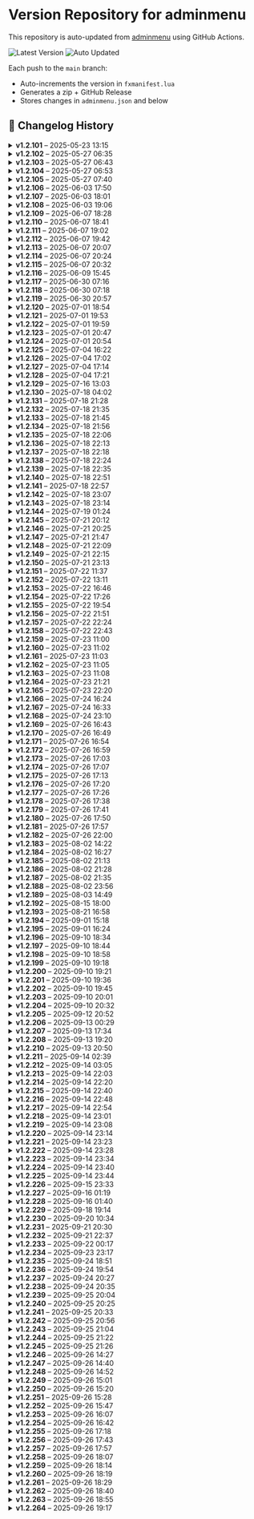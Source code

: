 # Version Repository for adminmenu

This repository is auto-updated from [adminmenu](https://github.com/jumalley/adminmenu) using GitHub Actions.

![Latest Version](https://img.shields.io/badge/Latest%20Version-v1.2.264-brightgreen)
![Auto Updated](https://img.shields.io/badge/Status-Auto%20Updated-blue)

Each push to the `main` branch:
- Auto-increments the version in `fxmanifest.lua`
- Generates a zip + GitHub Release
- Stores changes in `adminmenu.json` and below

## 📌 Changelog History


<details>
<summary><strong>v1.2.101</strong> – 2025-05-23 13:15</summary>

## Changelog for v1.2.101

client/custom/weather/cd_easytime.lua: Update cd_easytime.lua by jumalley
client/custom/weather/qb-weathersync.lua: Update qb-weathersync.lua by jumalley
client/custom/weather/vSync.lua: Update vSync.lua by jumalley


</details>

<details>
<summary><strong>v1.2.102</strong> – 2025-05-27 06:35</summary>

## Changelog for v1.2.102

client/modules/car.lua: Update car.lua by jumalley



</details>

<details>
<summary><strong>v1.2.103</strong> – 2025-05-27 06:43</summary>

## Changelog for v1.2.103

client/modules/car.lua: Update car.lua by jumalley



</details>

<details>
<summary><strong>v1.2.104</strong> – 2025-05-27 06:53</summary>

## Changelog for v1.2.104

client/modules/devtools.lua: Update devtools.lua by jumalley



</details>

<details>
<summary><strong>v1.2.105</strong> – 2025-05-27 07:40</summary>

## Changelog for v1.2.105

config/garages.lua: Update garages.lua by jumalley



</details>

<details>
<summary><strong>v1.2.106</strong> – 2025-06-03 17:50</summary>

## Changelog for v1.2.106

server/modules/settings/cfg.lua: natives by jumalley



</details>

<details>
<summary><strong>v1.2.107</strong> – 2025-06-03 18:01</summary>

## Changelog for v1.2.107

server/modules/settings/cfg.lua: cfg creation by jumalley



</details>

<details>
<summary><strong>v1.2.108</strong> – 2025-06-03 19:06</summary>

## Changelog for v1.2.108

server/modules/commands.lua: Update commands.lua by jumalley



</details>

<details>
<summary><strong>v1.2.109</strong> – 2025-06-07 18:28</summary>

## Changelog for v1.2.109

IMPROVEMENTS_SUMMARY.md: version bump logic by jumalley



</details>

<details>
<summary><strong>v1.2.110</strong> – 2025-06-07 18:41</summary>

## Changelog for v1.2.110

server/modules/connectqueue.lua: Update connectqueue.lua by jumalley



</details>

<details>
<summary><strong>v1.2.111</strong> – 2025-06-07 19:02</summary>

## Changelog for v1.2.111

server/modules/callbacks.lua: restoring functions by jumalley



</details>

<details>
<summary><strong>v1.2.112</strong> – 2025-06-07 19:42</summary>

## Changelog for v1.2.112

client/modules/callbacks.lua: restored missing callbacks by jumalley

server/modules/callbacks.lua: restored missing callbacks by jumalley



</details>

<details>
<summary><strong>v1.2.113</strong> – 2025-06-07 20:07</summary>

## Changelog for v1.2.113

client/modules/adminduty.lua: clean + fixes by jumalley

client/modules/show.lua: clean + fixes by jumalley

config/detect.lua: clean + fixes by jumalley



</details>

<details>
<summary><strong>v1.2.114</strong> – 2025-06-07 20:24</summary>

## Changelog for v1.2.114

client/modules/modes/modes.lua: appearance typo by jumalley

client/modules/showdata/appearance.lua: appearance typo by jumalley



</details>

<details>
<summary><strong>v1.2.115</strong> – 2025-06-07 20:32</summary>

## Changelog for v1.2.115

client/modules/onlineplayers.lua: most popular jobs fixes by jumalley

locales/en.lua: most popular jobs fixes by jumalley

locales/fr.lua: most popular jobs fixes by jumalley



</details>

<details>
<summary><strong>v1.2.116</strong> – 2025-06-09 15:45</summary>

## Changelog for v1.2.116

client/modules/settings/resources.lua: entities by jumalley

locales/en.lua: entities by jumalley

locales/fr.lua: entities by jumalley



</details>

<details>
<summary><strong>v1.2.117</strong> – 2025-06-30 07:16</summary>

## Changelog for v1.2.117

server/modules/logs/logs.lua: Add files via upload by jumalley



</details>

<details>
<summary><strong>v1.2.118</strong> – 2025-06-30 07:18</summary>

## Changelog for v1.2.118

client/modules/showdata/logs.lua: Add files via upload by jumalley

locales/en.lua: Add files via upload by jumalley

locales/fr.lua: Add files via upload by jumalley



</details>

<details>
<summary><strong>v1.2.119</strong> – 2025-06-30 20:57</summary>

## Changelog for v1.2.119

IMPROVEMENTS_SUMMARY.md: logs by jumalley

client/custom/framework/esx.lua: logs by jumalley

client/custom/framework/qb.lua: logs by jumalley

server/modules/logs/logs.lua: logs by jumalley



</details>

<details>
<summary><strong>v1.2.120</strong> – 2025-07-01 18:54</summary>

## Changelog for v1.2.120

client/modules/adminduty.lua: Add new feature to user profile page by jumalley

client/modules/showdata/inventory.lua: Add new feature to user profile page by jumalley

locales/en.lua: Add new feature to user profile page by jumalley

locales/fr.lua: Add new feature to user profile page by jumalley

server/database.lua: Add new feature to user profile page by jumalley

server/modules/inventory.lua: Add new feature to user profile page by jumalley

sql/adminmenu.sql: Add new feature to user profile page by jumalley



</details>

<details>
<summary><strong>v1.2.121</strong> – 2025-07-01 19:53</summary>

## Changelog for v1.2.121

server/database.lua: Improve database table creation and error handling by jumalley



</details>

<details>
<summary><strong>v1.2.122</strong> – 2025-07-01 19:59</summary>

## Changelog for v1.2.122

client/modules/adminduty.lua: Refactor admin pistol text UI handling by jumalley

client/modules/modes/modes.lua: Refactor admin pistol text UI handling by jumalley



</details>

<details>
<summary><strong>v1.2.123</strong> – 2025-07-01 20:47</summary>

## Changelog for v1.2.123

client/modules/adminduty.lua: Improve admin duty pistol UI and entity handling by jumalley

client/modules/modes/modes.lua: Improve admin duty pistol UI and entity handling by jumalley



</details>

<details>
<summary><strong>v1.2.124</strong> – 2025-07-01 20:54</summary>

## Changelog for v1.2.124

client/modules/onlineplayers.lua: Add config option to enable or disable job features by jumalley

config/config.lua: Add config option to enable or disable job features by jumalley

server/modules/callbacks.lua: Add config option to enable or disable job features by jumalley



</details>

<details>
<summary><strong>v1.2.125</strong> – 2025-07-04 16:22</summary>

## Changelog for v1.2.125

client/modules/adminduty.lua: Fix entity highlight handling in admin duty module by jumalley



</details>

<details>
<summary><strong>v1.2.126</strong> – 2025-07-04 17:02</summary>

## Changelog for v1.2.126

client/modules/adminduty.lua: Enhance inventory UI with icon colors and kit logging by jumalley

client/modules/showdata/inventory.lua: Enhance inventory UI with icon colors and kit logging by jumalley



</details>

<details>
<summary><strong>v1.2.127</strong> – 2025-07-04 17:14</summary>

## Changelog for v1.2.127

client/modules/showdata/inventory.lua: Enhance admin kit management and logging by jumalley

locales/en.lua: Enhance admin kit management and logging by jumalley

server/modules/inventory.lua: Enhance admin kit management and logging by jumalley



</details>

<details>
<summary><strong>v1.2.128</strong> – 2025-07-04 17:21</summary>

## Changelog for v1.2.128

client/modules/showdata/inventory.lua: Make inventory utility functions globally accessible by jumalley



</details>

<details>
<summary><strong>v1.2.129</strong> – 2025-07-16 13:03</summary>

## Changelog for v1.2.129

client/modules/callbacks.lua: vehicle presets by jumalley

client/modules/vehiclepresets.lua: Update vehiclepresets.lua by jumalley

config/options.lua: vehicle presets by jumalley

config/perms.lua: vehicle presets by jumalley

locales/en.lua: vehicle presets by jumalley

locales/fr.lua: vehicle presets by jumalley

server/database.lua: vehicle presets by jumalley

server/modules/callbacks.lua: vehicle presets by jumalley

sql/adminmenu.sql: vehicle presets by jumalley



</details>

<details>
<summary><strong>v1.2.130</strong> – 2025-07-18 04:02</summary>

## Changelog for v1.2.130

locales/en.lua: Improve database integrity check and localization by jumalley

locales/fr.lua: Improve database integrity check and localization by jumalley

server/database.lua: Improve database integrity check and localization by jumalley



</details>

<details>
<summary><strong>v1.2.131</strong> – 2025-07-18 21:28</summary>

## Changelog for v1.2.131

client/modules/showdata/inventory.lua: Integrate centralized logger and refactor logging by jumalley

client/modules/weapons.lua: Integrate centralized logger and refactor logging by jumalley

client/utils.lua: Integrate centralized logger and refactor logging by jumalley

config/detect.lua: Integrate centralized logger and refactor logging by jumalley

server/database.lua: Integrate centralized logger and refactor logging by jumalley

server/events.lua: Integrate centralized logger and refactor logging by jumalley

server/modules/settings/cfg.lua: Integrate centralized logger and refactor logging by jumalley

server/startup_summary.lua: Integrate centralized logger and refactor logging by jumalley

shared/logger.lua: Integrate centralized logger and refactor logging by jumalley



</details>

<details>
<summary><strong>v1.2.132</strong> – 2025-07-18 21:35</summary>

## Changelog for v1.2.132

server/database.lua: Replace Logger with print for version and startup messages by jumalley

server/startup_summary.lua: Replace Logger with print for version and startup messages by jumalley



</details>

<details>
<summary><strong>v1.2.133</strong> – 2025-07-18 21:45</summary>

## Changelog for v1.2.133

config/detect.lua: Enhance detection summary and logging features by jumalley

server/startup_summary.lua: Enhance detection summary and logging features by jumalley

shared/logger.lua: Enhance detection summary and logging features by jumalley



</details>

<details>
<summary><strong>v1.2.134</strong> – 2025-07-18 21:56</summary>

## Changelog for v1.2.134

config/detect.lua: Refactor startup sequence with StartupManager by jumalley

server/database.lua: Refactor startup sequence with StartupManager by jumalley

server/events.lua: Refactor startup sequence with StartupManager by jumalley

server/modules/settings/cfg.lua: Refactor startup sequence with StartupManager by jumalley

server/startup_manager.lua: Refactor startup sequence with StartupManager by jumalley

server/startup_summary.lua: Refactor startup sequence with StartupManager by jumalley



</details>

<details>
<summary><strong>v1.2.135</strong> – 2025-07-18 22:06</summary>

## Changelog for v1.2.135

STARTUP_IMPROVEMENTS.md: Enhance startup sequence and detection summary by jumalley

config/detect.lua: Enhance startup sequence and detection summary by jumalley

server/database.lua: Enhance startup sequence and detection summary by jumalley

server/startup_manager.lua: Enhance startup sequence and detection summary by jumalley

shared/logger.lua: Enhance startup sequence and detection summary by jumalley



</details>

<details>
<summary><strong>v1.2.136</strong> – 2025-07-18 22:13</summary>

## Changelog for v1.2.136

config/detect.lua: Refactor startup sequence with StartupManager by jumalley

server/database.lua: Refactor startup sequence with StartupManager by jumalley

server/events.lua: Refactor startup sequence with StartupManager by jumalley

server/modules/settings/cfg.lua: Refactor startup sequence with StartupManager by jumalley

server/startup_manager.lua: Refactor startup sequence with StartupManager by jumalley



</details>

<details>
<summary><strong>v1.2.137</strong> – 2025-07-18 22:18</summary>

## Changelog for v1.2.137

STARTUP_IMPROVEMENTS.md: Remove deprecated startup files and cleanup manager by jumalley

server/startup_manager.lua: Remove deprecated startup files and cleanup manager by jumalley

server/startup_summary.lua: Remove deprecated startup files and cleanup manager by jumalley



</details>

<details>
<summary><strong>v1.2.138</strong> – 2025-07-18 22:24</summary>

## Changelog for v1.2.138

server/database.lua: Refactor startup sequence to use StartupManager by jumalley

server/modules/settings/cfg.lua: Refactor startup sequence to use StartupManager by jumalley

server/startup_manager.lua: Refactor startup sequence to use StartupManager by jumalley



</details>

<details>
<summary><strong>v1.2.139</strong> – 2025-07-18 22:35</summary>

## Changelog for v1.2.139

config/detect.lua: Move detection summary to startup manager step 3 by jumalley

server/database.lua: Move detection summary to startup manager step 3 by jumalley

server/modules/settings/cfg.lua: Improve logging and feedback for config and startup by jumalley

server/startup_manager.lua: Move detection summary to startup manager step 3 by jumalley

shared/logger.lua: Improve logging and feedback for config and startup by jumalley



</details>

<details>
<summary><strong>v1.2.140</strong> – 2025-07-18 22:51</summary>

## Changelog for v1.2.140

server/database.lua: Improve startup logging and debug output control by jumalley

server/startup_manager.lua: Improve startup logging and debug output control by jumalley

shared/logger.lua: Improve startup logging and debug output control by jumalley



</details>

<details>
<summary><strong>v1.2.141</strong> – 2025-07-18 22:57</summary>

## Changelog for v1.2.141

server/startup_manager.lua: Refactor startup step progression logic by jumalley



</details>

<details>
<summary><strong>v1.2.142</strong> – 2025-07-18 23:07</summary>

## Changelog for v1.2.142

server/startup_manager.lua: Improve logging and add enhanced log function by jumalley

shared/logger.lua: Improve logging and add enhanced log function by jumalley



</details>

<details>
<summary><strong>v1.2.143</strong> – 2025-07-18 23:14</summary>

## Changelog for v1.2.143

server/database.lua: Improve logger category color handling and cleanup by jumalley

server/startup_manager.lua: Improve logger category color handling and cleanup by jumalley

shared/logger.lua: Improve logger category color handling and cleanup by jumalley



</details>

<details>
<summary><strong>v1.2.144</strong> – 2025-07-19 01:24</summary>

## Changelog for v1.2.144

server/startup_manager.lua: Clean up startup manager logging and comments by jumalley



</details>

<details>
<summary><strong>v1.2.145</strong> – 2025-07-21 20:12</summary>

## Changelog for v1.2.145

client/custom/framework/esx.lua: Add greenscreener image generation module by jumalley

client/custom/framework/qb.lua: Add greenscreener image generation module by jumalley

client/functions.lua: Add greenscreener image generation module by jumalley

client/modules/announce.lua: Add greenscreener image generation module by jumalley

client/modules/greenscreener.lua: Add greenscreener image generation module by jumalley

client/modules/greenscreener_menu.lua: Add greenscreener image generation module by jumalley

client/modules/main.lua: Add greenscreener image generation module by jumalley

client/modules/showdata/houses.lua: Add greenscreener image generation module by jumalley

client/modules/showdata/vehicles.lua: Add greenscreener image generation module by jumalley

config/config.lua: Add greenscreener image generation module by jumalley

config/perms.lua: Add greenscreener image generation module by jumalley

locales/en.lua: Add greenscreener image generation module by jumalley

locales/fr.lua: Add greenscreener image generation module by jumalley

server/modules/greenscreener.lua: Add greenscreener image generation module by jumalley



</details>

<details>
<summary><strong>v1.2.146</strong> – 2025-07-21 20:25</summary>

## Changelog for v1.2.146

client/custom/framework/esx.lua: Refactor notification handling to use lib.notify by jumalley

client/custom/framework/qb.lua: Refactor notification handling to use lib.notify by jumalley



</details>

<details>
<summary><strong>v1.2.147</strong> – 2025-07-21 21:47</summary>

## Changelog for v1.2.147

client/events.lua: Add admin command to open greenscreener menu by jumalley

config/config.lua: Add admin command to open greenscreener menu by jumalley

locales/en.lua: Add admin command to open greenscreener menu by jumalley

server/modules/commands.lua: Add admin command to open greenscreener menu by jumalley



</details>

<details>
<summary><strong>v1.2.148</strong> – 2025-07-21 22:09</summary>

## Changelog for v1.2.148

server/modules/greenscreener.lua: Add greenscreener server module for image handling by jumalley



</details>

<details>
<summary><strong>v1.2.149</strong> – 2025-07-21 22:15</summary>

## Changelog for v1.2.149

server/modules/greenscreener.lua: Normalize resource path by removing trailing slash by jumalley



</details>

<details>
<summary><strong>v1.2.150</strong> – 2025-07-21 23:13</summary>

## Changelog for v1.2.150

client/greenscreener.js: Add greenscreener modules with JS processing by jumalley

client/modules/greenscreener.lua: Add greenscreener modules with JS processing by jumalley

client/modules/greenscreener_menu.lua: Add greenscreener modules with JS processing by jumalley

config.json: Add greenscreener modules with JS processing by jumalley

config/config.lua: Add greenscreener modules with JS processing by jumalley

locales/fr.lua: Add greenscreener modules with JS processing by jumalley

package.json: Add greenscreener modules with JS processing by jumalley

server/greenscreener.js: Add greenscreener modules with JS processing by jumalley

server/modules/greenscreener.lua: Add greenscreener modules with JS processing by jumalley

server/modules/greenscreener_simple.lua: Add greenscreener modules with JS processing by jumalley



</details>

<details>
<summary><strong>v1.2.151</strong> – 2025-07-22 11:37</summary>

## Changelog for v1.2.151

client/modules/greenscreener_menu.lua: remove falback text on locales by jumalley

client/modules/modes/modes.lua: remove falback text on locales by jumalley

client/modules/showdata/logs.lua: remove falback text on locales by jumalley

locales/en.lua: remove falback text on locales by jumalley

locales/fr.lua: remove falback text on locales by jumalley

server/modules/commands.lua: remove falback text on locales by jumalley



</details>

<details>
<summary><strong>v1.2.152</strong> – 2025-07-22 13:11</summary>

## Changelog for v1.2.152

config/config.lua: merge config json into config.lua by jumalley



</details>

<details>
<summary><strong>v1.2.153</strong> – 2025-07-22 16:46</summary>

## Changelog for v1.2.153

client/modules/greenscreener.lua: vehicle screenshot enhanced by jumalley

client/modules/greenscreener_menu.lua: vehicle screenshot enhanced by jumalley



</details>

<details>
<summary><strong>v1.2.154</strong> – 2025-07-22 17:26</summary>

## Changelog for v1.2.154

client/modules/greenscreener_menu.lua: clothing logic by jumalley

config/config.lua: clothing logic by jumalley

locales/en.lua: clothing logic by jumalley



</details>

<details>
<summary><strong>v1.2.155</strong> – 2025-07-22 19:54</summary>

## Changelog for v1.2.155

client/modules/car.lua: Refactor greenscreener menu and vehicle spawn logic by jumalley

client/modules/greenscreener_menu.lua: Refactor greenscreener menu and vehicle spawn logic by jumalley

client/modules/show.lua: Refactor greenscreener menu and vehicle spawn logic by jumalley

client/modules/showdata/vehicles.lua: Refactor greenscreener menu and vehicle spawn logic by jumalley

client/utils.lua: Refactor greenscreener menu and vehicle spawn logic by jumalley



</details>

<details>
<summary><strong>v1.2.156</strong> – 2025-07-22 21:51</summary>

## Changelog for v1.2.156

client/functions.lua: Add vehicle flip option to admin menu by jumalley

config.json: Add vehicle flip option to admin menu by jumalley

locales/en.lua: Add vehicle flip option to admin menu by jumalley



</details>

<details>
<summary><strong>v1.2.157</strong> – 2025-07-22 22:24</summary>

## Changelog for v1.2.157

locales/en.lua: Remove section comments from locale files by jumalley

locales/fr.lua: Remove section comments from locale files by jumalley



</details>

<details>
<summary><strong>v1.2.158</strong> – 2025-07-22 22:43</summary>

## Changelog for v1.2.158

locales/en.lua: Remove unused and duplicate admin menu locale strings by jumalley



</details>

<details>
<summary><strong>v1.2.159</strong> – 2025-07-23 11:00</summary>

## Changelog for v1.2.159

server/startup_manager.lua: Update startup_manager.lua by jumalley



</details>

<details>
<summary><strong>v1.2.160</strong> – 2025-07-23 11:02</summary>

## Changelog for v1.2.160

server/database.lua: Update database.lua by jumalley



</details>

<details>
<summary><strong>v1.2.161</strong> – 2025-07-23 11:03</summary>

## Changelog for v1.2.161

server/events.lua: Update events.lua by jumalley



</details>

<details>
<summary><strong>v1.2.162</strong> – 2025-07-23 11:05</summary>

## Changelog for v1.2.162

server/modules/greenscreener_simple.lua: Delete server/modules/greenscreener_simple.lua by jumalley



</details>

<details>
<summary><strong>v1.2.163</strong> – 2025-07-23 11:08</summary>

## Changelog for v1.2.163

server/modules/greenscreener.lua: Update greenscreener.lua by jumalley



</details>

<details>
<summary><strong>v1.2.164</strong> – 2025-07-23 21:21</summary>

## Changelog for v1.2.164

client/modules/greenscreener.lua: Add greenscreen processing method and target color config by jumalley

config/config.lua: Add greenscreen processing method and target color config by jumalley



</details>

<details>
<summary><strong>v1.2.165</strong> – 2025-07-23 22:20</summary>

## Changelog for v1.2.165

locales/en.lua: Remove BOM from English locale file by jumalley



</details>

<details>
<summary><strong>v1.2.166</strong> – 2025-07-24 16:24</summary>

## Changelog for v1.2.166

client/modules/greenscreener.lua: fixes by jumalley

client/modules/greenscreener_menu.lua: fixes by jumalley

config/config.lua: fixes by jumalley



</details>

<details>
<summary><strong>v1.2.167</strong> – 2025-07-24 16:33</summary>

## Changelog for v1.2.167

client/modules/greenscreener.lua: removing comments by jumalley

client/modules/greenscreener_menu.lua: removing comments by jumalley



</details>

<details>
<summary><strong>v1.2.168</strong> – 2025-07-24 23:10</summary>

## Changelog for v1.2.168

config/config.lua: Update config.lua by jumalley



</details>

<details>
<summary><strong>v1.2.169</strong> – 2025-07-26 16:43</summary>

## Changelog for v1.2.169

client/modules/greenscreener_menu.lua: Improve vehicle selection and add localization strings by jumalley

locales/en.lua: Improve vehicle selection and add localization strings by jumalley



</details>

<details>
<summary><strong>v1.2.170</strong> – 2025-07-26 16:49</summary>

## Changelog for v1.2.170

client/custom/framework/esx.lua: Improve vehicle selection and detection summary by jumalley

client/custom/framework/qb.lua: Improve vehicle selection and detection summary by jumalley

client/modules/greenscreener_menu.lua: Improve vehicle selection and detection summary by jumalley

server/startup_manager.lua: Improve vehicle selection and detection summary by jumalley



</details>

<details>
<summary><strong>v1.2.171</strong> – 2025-07-26 16:54</summary>

## Changelog for v1.2.171

client/functions.lua: Refactor vehicle selection to use entity IDs by jumalley

client/modules/greenscreener_menu.lua: Refactor vehicle selection to use entity IDs by jumalley



</details>

<details>
<summary><strong>v1.2.172</strong> – 2025-07-26 16:59</summary>

## Changelog for v1.2.172

client/functions.lua: Add debug logging to getVehicleSelection function by jumalley



</details>

<details>
<summary><strong>v1.2.173</strong> – 2025-07-26 17:03</summary>

## Changelog for v1.2.173

client/functions.lua: Add robust error handling to getVehicleSelection by jumalley



</details>

<details>
<summary><strong>v1.2.174</strong> – 2025-07-26 17:07</summary>

## Changelog for v1.2.174

client/functions.lua: Improve vehicle entity extraction and debugging by jumalley



</details>

<details>
<summary><strong>v1.2.175</strong> – 2025-07-26 17:13</summary>

## Changelog for v1.2.175

client/functions.lua: Refactor getVehicleSelection to remove debug logs by jumalley



</details>

<details>
<summary><strong>v1.2.176</strong> – 2025-07-26 17:20</summary>

## Changelog for v1.2.176

client/modules/greenscreener_menu.lua: Use server timestamp for greenscreener filenames by jumalley

locales/en.lua: Use server timestamp for greenscreener filenames by jumalley

server/modules/callbacks.lua: Use server timestamp for greenscreener filenames by jumalley



</details>

<details>
<summary><strong>v1.2.177</strong> – 2025-07-26 17:26</summary>

## Changelog for v1.2.177

client/modules/greenscreener.lua: Use server timestamp for filenames and logs by jumalley

client/modules/greenscreener_menu.lua: Use server timestamp for filenames and logs by jumalley

client/modules/showdata/logs.lua: Use server timestamp for filenames and logs by jumalley



</details>

<details>
<summary><strong>v1.2.178</strong> – 2025-07-26 17:38</summary>

## Changelog for v1.2.178

client/modules/greenscreener.lua: Refactor greenscreener camera logic and update config positions by jumalley

config/config.lua: Refactor greenscreener camera logic and update config positions by jumalley



</details>

<details>
<summary><strong>v1.2.179</strong> – 2025-07-26 17:41</summary>

## Changelog for v1.2.179

config/config.lua: Update config.lua by jumalley



</details>

<details>
<summary><strong>v1.2.180</strong> – 2025-07-26 17:50</summary>

## Changelog for v1.2.180

client/greenscreener.js: Improve logging and update screenshot trigger flow by jumalley

client/modules/greenscreener.lua: Improve logging and update screenshot trigger flow by jumalley

server/greenscreener.js: Improve logging and update screenshot trigger flow by jumalley



</details>

<details>
<summary><strong>v1.2.181</strong> – 2025-07-26 17:57</summary>

## Changelog for v1.2.181

server/greenscreener.js: Improve logging and error handling in greenscreener.js by jumalley



</details>

<details>
<summary><strong>v1.2.182</strong> – 2025-07-26 22:00</summary>

## Changelog for v1.2.182

server/greenscreener.js: Add greenscreener server-side test and validation tools by jumalley

server/modules/greenscreener_quick_test.lua: Add greenscreener server-side test and validation tools by jumalley

server/modules/greenscreener_test.lua: Add greenscreener server-side test and validation tools by jumalley

server/modules/greenscreener_validation.lua: Add greenscreener server-side test and validation tools by jumalley



</details>

<details>
<summary><strong>v1.2.183</strong> – 2025-08-02 14:22</summary>

## Changelog for v1.2.183

client/events.lua: Remove greenscreener feature and related files by jumalley

client/greenscreener.js: Remove greenscreener feature and related files by jumalley

client/modules/greenscreener.lua: Remove greenscreener feature and related files by jumalley

client/modules/greenscreener_menu.lua: Remove greenscreener feature and related files by jumalley

client/modules/main.lua: Remove greenscreener feature and related files by jumalley

config/config.lua: Remove greenscreener feature and related files by jumalley

config/perms.lua: Remove greenscreener feature and related files by jumalley

locales/en.lua: Remove greenscreener feature and related files by jumalley

locales/fr.lua: Remove greenscreener feature and related files by jumalley

package.json: Remove greenscreener feature and related files by jumalley

server/greenscreener.js: Remove greenscreener feature and related files by jumalley

server/modules/callbacks.lua: Remove greenscreener feature and related files by jumalley

server/modules/commands.lua: Remove greenscreener feature and related files by jumalley

server/modules/greenscreener.lua: Remove greenscreener feature and related files by jumalley

server/modules/greenscreener_quick_test.lua: Remove greenscreener feature and related files by jumalley

server/modules/greenscreener_test.lua: Remove greenscreener feature and related files by jumalley

server/modules/greenscreener_validation.lua: Remove greenscreener feature and related files by jumalley



</details>

<details>
<summary><strong>v1.2.184</strong> – 2025-08-02 16:27</summary>

## Changelog for v1.2.184\n\nNo significant changes in this release.

</details>

<details>
<summary><strong>v1.2.185</strong> – 2025-08-02 21:13</summary>

## Changelog for v1.2.185

client/modules/showdata/vehicles.lua: Remove redundant back button from vehicle context menus by jumalley



</details>

<details>
<summary><strong>v1.2.186</strong> – 2025-08-02 21:28</summary>

## Changelog for v1.2.186

client/custom/garage/cd_garage.lua: Rename Config.Garage to Config.Garages by jumalley

client/custom/garage/jg-advancedgarages.lua: Rename Config.Garage to Config.Garages by jumalley

client/custom/garage/loaf_garage.lua: Rename Config.Garage to Config.Garages by jumalley

client/custom/garage/okokGarage.lua: Rename Config.Garage to Config.Garages by jumalley

client/custom/garage/qb-garages.lua: Rename Config.Garage to Config.Garages by jumalley

client/custom/garage/qs-advancedgarages.lua: Rename Config.Garage to Config.Garages by jumalley

client/custom/garage/qs-garages.lua: Rename Config.Garage to Config.Garages by jumalley

client/custom/garage/rcore_garage.lua: Rename Config.Garage to Config.Garages by jumalley

client/custom/garage/zerio-garage.lua: Rename Config.Garage to Config.Garages by jumalley

client/modules/build.lua: Rename Config.Garage to Config.Garages by jumalley

client/modules/showdata/vehicles.lua: Rename Config.Garage to Config.Garages by jumalley

config/detect.lua: Rename Config.Garage to Config.Garages by jumalley

server/custom/garage/qs-advancedgarages.lua: Rename Config.Garage to Config.Garages by jumalley

server/startup_manager.lua: Rename Config.Garage to Config.Garages by jumalley



</details>

<details>
<summary><strong>v1.2.187</strong> – 2025-08-02 21:35</summary>

## Changelog for v1.2.187

client/modules/showdata/vehicles.lua: Rename Config.Garages to Config.GaragesList by jumalley

config/garages.lua: Rename Config.Garages to Config.GaragesList by jumalley



</details>

<details>
<summary><strong>v1.2.188</strong> – 2025-08-02 23:56</summary>

## Changelog for v1.2.188

client/modules/settings/admins.lua: Refactor multicharacter slot management system by jumalley

client/modules/showdata/general.lua: Add Unique ID system for player management by jumalley

client/modules/showdata/miscs.lua: Refactor multicharacter slot management system by jumalley

client/modules/showdata/multicharacter.lua: Refactor multicharacter slot management system by jumalley

client/modules/uniqueid.lua: Add Unique ID system for player management by jumalley

config/config.lua: Add Unique ID system for player management by jumalley

config/detect.lua: Refactor multicharacter slot management system by jumalley

locales/en.lua: Add Unique ID system for player management by jumalley

locales/fr.lua: Add Unique ID system for player management by jumalley

server/custom/multicharacter/multicharacter.lua: Refactor multicharacter slot management system by jumalley

server/database.lua: Add Unique ID system for player management by jumalley

server/modules/commands.lua: Add Unique ID system for player management by jumalley

server/modules/uniqueid.lua: Add Unique ID system for player management by jumalley



</details>

<details>
<summary><strong>v1.2.189</strong> – 2025-08-03 14:49</summary>

## Changelog for v1.2.189

config/config.lua: Remove legacy config options and notes file by jumalley



</details>

<details>
<summary><strong>v1.2.192</strong> – 2025-08-15 18:00</summary>

## Changelog for v1.2.192

client/functions.lua: Add null checks for player objects in admin functions by jumalley

client/modules/build.lua: Add null checks for player objects in admin functions by jumalley

server/custom/framework/esx.lua: Add null checks for player objects in admin functions by jumalley

server/modules/callbacks.lua: Add null checks for player objects in admin functions by jumalley



</details>

<details>
<summary><strong>v1.2.193</strong> – 2025-08-21 16:58</summary>

## Changelog for v1.2.193\n\nNo significant changes in this release.

</details>

<details>
<summary><strong>v1.2.194</strong> – 2025-09-01 15:18</summary>

## Changelog for v1.2.194

client/modules/onlineplayers.lua: Improve ESX compatibility and add debug logging by jumalley

server/custom/framework/esx.lua: Improve ESX compatibility and add debug logging by jumalley

server/database.lua: Improve ESX compatibility and add debug logging by jumalley

server/modules/callbacks.lua: Improve ESX compatibility and add debug logging by jumalley



</details>

<details>
<summary><strong>v1.2.195</strong> – 2025-09-01 16:24</summary>

## Changelog for v1.2.195

client/functions.lua: Add safety checks for player appearance restoration by jumalley

client/modules/adminduty.lua: Add safety checks for player appearance restoration by jumalley

client/modules/onlineplayers.lua: Add safety checks for player appearance restoration by jumalley



</details>

<details>
<summary><strong>v1.2.196</strong> – 2025-09-10 18:34</summary>

## Changelog for v1.2.196

client/modules/adminduty.lua: Refactor admin group callback usage and logic by jumalley

client/modules/build.lua: Refactor admin group callback usage and logic by jumalley

client/modules/showdata/general.lua: Refactor admin group callback usage and logic by jumalley

server/modules/callbacks.lua: Refactor admin group callback usage and logic by jumalley



</details>

<details>
<summary><strong>v1.2.197</strong> – 2025-09-10 18:44</summary>

## Changelog for v1.2.197

client/modules/build.lua: Add debug logging to player fetch callback by jumalley

server/modules/callbacks.lua: Add debug logging to player fetch callback by jumalley



</details>

<details>
<summary><strong>v1.2.198</strong> – 2025-09-10 18:58</summary>

## Changelog for v1.2.198

server/modules/callbacks.lua: Add debug logs for player info in fetchOnlinePlayers by jumalley



</details>

<details>
<summary><strong>v1.2.199</strong> – 2025-09-10 19:18</summary>

## Changelog for v1.2.199

server/custom/multicharacter/multicharacter.lua: Refactor player ID helper and callback usage by jumalley

server/modules/callbacks.lua: Refactor player ID helper and callback usage by jumalley



</details>

<details>
<summary><strong>v1.2.200</strong> – 2025-09-10 19:21</summary>

## Changelog for v1.2.200

server/custom/multicharacter/multicharacter.lua: Remove debug comments and prints from server modules by jumalley

server/modules/callbacks.lua: Remove debug comments and prints from server modules by jumalley



</details>

<details>
<summary><strong>v1.2.201</strong> – 2025-09-10 19:36</summary>

## Changelog for v1.2.201

client/modules/onlineplayers.lua: Refactor online players context for filtered views by jumalley

locales/en.lua: Refactor online players context for filtered views by jumalley



</details>

<details>
<summary><strong>v1.2.202</strong> – 2025-09-10 19:45</summary>

## Changelog for v1.2.202

client/modules/onlineplayers.lua: Refactor context ID handling in player menu by jumalley



</details>

<details>
<summary><strong>v1.2.203</strong> – 2025-09-10 20:01</summary>

## Changelog for v1.2.203

client/modules/onlineplayers.lua: Add search results header and clear search option by jumalley

locales/en.lua: Add search results header and clear search option by jumalley

locales/fr.lua: Add search results header and clear search option by jumalley



</details>

<details>
<summary><strong>v1.2.204</strong> – 2025-09-10 20:32</summary>

## Changelog for v1.2.204

client/modules/offlineplayers.lua: Add unique ID support to player management by jumalley

client/modules/onlineplayers.lua: Add unique ID support to player management by jumalley

client/modules/showdata/general.lua: Add unique ID support to player management by jumalley

locales/en.lua: Add unique ID support to player management by jumalley

server/modules/callbacks.lua: Add unique ID support to player management by jumalley



</details>

<details>
<summary><strong>v1.2.205</strong> – 2025-09-12 20:52</summary>

## Changelog for v1.2.205

server/functions.lua: Replace debug print statements with DebugPrint function by jumalley



</details>

<details>
<summary><strong>v1.2.206</strong> – 2025-09-13 00:29</summary>

## Changelog for v1.2.206

client/custom/inventory/codem.lua: Add jail system and inventory block for sanctions by jumalley

client/custom/inventory/core.lua: Add jail system and inventory block for sanctions by jumalley

client/custom/inventory/origen.lua: Add jail system and inventory block for sanctions by jumalley

client/custom/inventory/ox.lua: Add jail system and inventory block for sanctions by jumalley

client/custom/inventory/qb.lua: Add jail system and inventory block for sanctions by jumalley

client/custom/inventory/qs.lua: Add jail system and inventory block for sanctions by jumalley

client/custom/inventory/tgiann.lua: Add jail system and inventory block for sanctions by jumalley

client/modules/jail.lua: Add jail system and inventory block for sanctions by jumalley

client/modules/showdata/manage.lua: Add jail system and inventory block for sanctions by jumalley

config/perms.lua: Add jail system and inventory block for sanctions by jumalley

locales/en.lua: Add jail system and inventory block for sanctions by jumalley

locales/fr.lua: Add jail system and inventory block for sanctions by jumalley

server/database.lua: Add jail system and inventory block for sanctions by jumalley

server/modules/jail.lua: Add jail system and inventory block for sanctions by jumalley

server/modules/sanctions.lua: Add jail system and inventory block for sanctions by jumalley

sql/adminmenu.sql: Add jail system and inventory block for sanctions by jumalley



</details>

<details>
<summary><strong>v1.2.207</strong> – 2025-09-13 17:34</summary>

## Changelog for v1.2.207

server/modules/jail.lua: Add error handling for missing jail DB tables by jumalley



</details>

<details>
<summary><strong>v1.2.208</strong> – 2025-09-13 19:20</summary>

## Changelog for v1.2.208

config/detect.lua: Add MySQL compatibility layer for oxmysql and mysql-async by jumalley

locales/en.lua: Add MySQL compatibility layer for oxmysql and mysql-async by jumalley

locales/fr.lua: Add MySQL compatibility layer for oxmysql and mysql-async by jumalley

server/database.lua: Add MySQL compatibility layer for oxmysql and mysql-async by jumalley

server/functions.lua: Add MySQL compatibility layer for oxmysql and mysql-async by jumalley

shared/database/mysql-async.lua: Add MySQL compatibility layer for oxmysql and mysql-async by jumalley

shared/database/oxmysql.lua: Add MySQL compatibility layer for oxmysql and mysql-async by jumalley

shared/mysql_compat.lua: Add MySQL compatibility layer for oxmysql and mysql-async by jumalley



</details>

<details>
<summary><strong>v1.2.210</strong> – 2025-09-13 20:50</summary>

## Changelog for v1.2.210

client/modules/jail.lua: Refactor jail zone sync and MySQL usage by jumalley

config/detect.lua: Refactor to use mysql-async exclusively by jumalley

locales/en.lua: Refactor to use mysql-async exclusively by jumalley

locales/fr.lua: Refactor to use mysql-async exclusively by jumalley

server/database.lua: Refactor to use mysql-async exclusively by jumalley

server/functions.lua: Refactor to use mysql-async exclusively by jumalley

server/modules/jail.lua: Refactor jail zone sync and MySQL usage by jumalley

shared/database/mysql-async.lua: Refactor to use mysql-async exclusively by jumalley

shared/database/oxmysql.lua: Refactor to use mysql-async exclusively by jumalley

shared/mysql_compat.lua: Refactor to use mysql-async exclusively by jumalley



</details>

<details>
<summary><strong>v1.2.211</strong> – 2025-09-14 02:39</summary>

## Changelog for v1.2.211

client/modules/adminduty.lua: Add jail management UI and improve admin tools by jumalley

client/modules/jail.lua: Add jail management UI and improve admin tools by jumalley

client/modules/main.lua: Add jail management UI and improve admin tools by jumalley

client/modules/modes/modes.lua: Add jail management UI and improve admin tools by jumalley

client/modules/modes/spectate.lua: Add jail management UI and improve admin tools by jumalley

client/modules/onlineplayers.lua: Add jail management UI and improve admin tools by jumalley

client/modules/settings/main.lua: Add jail management UI and improve admin tools by jumalley

client/modules/settings/server.lua: Add jail management UI and improve admin tools by jumalley

client/modules/show.lua: Add jail management UI and improve admin tools by jumalley

client/modules/showdata/general.lua: Add jail management UI and improve admin tools by jumalley

client/modules/showdata/inventory.lua: Add jail management UI and improve admin tools by jumalley

client/modules/showdata/manage.lua: Add jail management UI and improve admin tools by jumalley

client/modules/showdata/miscs.lua: Add jail management UI and improve admin tools by jumalley

client/modules/uniqueid.lua: Add jail management UI and improve admin tools by jumalley

client/modules/weapons.lua: Add jail management UI and improve admin tools by jumalley

client/modules/wiki.lua: Add jail management UI and improve admin tools by jumalley

locales/en.lua: Add jail management UI and improve admin tools by jumalley

locales/fr.lua: Add jail management UI and improve admin tools by jumalley

server/database.lua: Add jail management UI and improve admin tools by jumalley

server/modules/callbacks.lua: Add jail management UI and improve admin tools by jumalley

server/modules/commands.lua: Add jail management UI and improve admin tools by jumalley

server/modules/uniqueid.lua: Add jail management UI and improve admin tools by jumalley



</details>

<details>
<summary><strong>v1.2.212</strong> – 2025-09-14 03:05</summary>

## Changelog for v1.2.212

client/modules/modes/modes.lua: Improve mode text UI and add new mode translations by jumalley

locales/en.lua: Improve mode text UI and add new mode translations by jumalley

locales/fr.lua: Improve mode text UI and add new mode translations by jumalley



</details>

<details>
<summary><strong>v1.2.213</strong> – 2025-09-14 22:03</summary>

## Changelog for v1.2.213

client/custom/inventory/ox.lua: Remove unused cache variable from client scripts by jumalley

client/modules/jail.lua: Remove unused cache variable from client scripts by jumalley

client/modules/modes/modes.lua: Remove unused cache variable from client scripts by jumalley



</details>

<details>
<summary><strong>v1.2.214</strong> – 2025-09-14 22:20</summary>

## Changelog for v1.2.214

client/modules/jail.lua: Improve jail dialog error handling and UI text formatting by jumalley

client/modules/modes/modes.lua: Improve jail dialog error handling and UI text formatting by jumalley

client/modules/showdata/manage.lua: Improve jail dialog error handling and UI text formatting by jumalley

server/modules/jail.lua: Improve jail dialog error handling and UI text formatting by jumalley



</details>

<details>
<summary><strong>v1.2.215</strong> – 2025-09-14 22:40</summary>

## Changelog for v1.2.215

client/modules/jail.lua: Improve jail UI and error handling, update timestamp formatting by jumalley

client/modules/modes/modes.lua: Improve jail UI and error handling, update timestamp formatting by jumalley

client/modules/modes/noclip.lua: Improve jail UI and error handling, update timestamp formatting by jumalley

client/modules/showdata/manage.lua: Improve jail UI and error handling, update timestamp formatting by jumalley

locales/en.lua: Improve jail UI and error handling, update timestamp formatting by jumalley



</details>

<details>
<summary><strong>v1.2.216</strong> – 2025-09-14 22:48</summary>

## Changelog for v1.2.216

client/modules/modes/modes.lua: Improve jail handling and UI updates by jumalley

client/modules/modes/noclip.lua: Improve jail handling and UI updates by jumalley

server/modules/jail.lua: Improve jail handling and UI updates by jumalley



</details>

<details>
<summary><strong>v1.2.217</strong> – 2025-09-14 22:54</summary>

## Changelog for v1.2.217

client/modules/jail.lua: Add time unit selector to jail duration input by jumalley

client/modules/modes/noclip.lua: Add time unit selector to jail duration input by jumalley

locales/en.lua: Add time unit selector to jail duration input by jumalley



</details>

<details>
<summary><strong>v1.2.218</strong> – 2025-09-14 23:01</summary>

## Changelog for v1.2.218

client/modules/modes/noclip.lua: Optimize noclip invisibility checks by jumalley



</details>

<details>
<summary><strong>v1.2.219</strong> – 2025-09-14 23:08</summary>

## Changelog for v1.2.219

client/modules/modes/noclip.lua: Add error handling to noclip mode for enabled modes by jumalley



</details>

<details>
<summary><strong>v1.2.220</strong> – 2025-09-14 23:14</summary>

## Changelog for v1.2.220

client/modules/modes/modes.lua: Refactor noclip to use isInvisibleModeActive helper by jumalley

client/modules/modes/noclip.lua: Refactor noclip to use isInvisibleModeActive helper by jumalley



</details>

<details>
<summary><strong>v1.2.221</strong> – 2025-09-14 23:23</summary>

## Changelog for v1.2.221

client/modules/jail.lua: Improve ground Z detection and remove debug logs by jumalley

client/modules/modes/noclip.lua: Improve ground Z detection and remove debug logs by jumalley

server/modules/jail.lua: Improve ground Z detection and remove debug logs by jumalley



</details>

<details>
<summary><strong>v1.2.222</strong> – 2025-09-14 23:28</summary>

## Changelog for v1.2.222

server/modules/jail.lua: Remove server-side ground Z calculation for jail props by jumalley



</details>

<details>
<summary><strong>v1.2.223</strong> – 2025-09-14 23:34</summary>

## Changelog for v1.2.223

server/events.lua: Add debug logging to staff and jail modules by jumalley

server/functions.lua: Add debug logging to staff and jail modules by jumalley

server/modules/jail.lua: Add debug logging to staff and jail modules by jumalley



</details>

<details>
<summary><strong>v1.2.224</strong> – 2025-09-14 23:40</summary>

## Changelog for v1.2.224

server/modules/jail.lua: Improve jail prop and barrier creation logic by jumalley



</details>

<details>
<summary><strong>v1.2.225</strong> – 2025-09-14 23:44</summary>

## Changelog for v1.2.225

server/modules/jail.lua: Improve jail prop creation and fallback logic by jumalley



</details>

<details>
<summary><strong>v1.2.226</strong> – 2025-09-15 23:33</summary>

## Changelog for v1.2.226

client/modules/jail.lua: Add config flag to enable or disable jail system by jumalley

client/modules/showdata/manage.lua: Add config flag to enable or disable jail system by jumalley

config/config.lua: Add config flag to enable or disable jail system by jumalley

server/modules/jail.lua: Add config flag to enable or disable jail system by jumalley

server/modules/sanctions.lua: Add config flag to enable or disable jail system by jumalley



</details>

<details>
<summary><strong>v1.2.227</strong> – 2025-09-16 01:19</summary>

## Changelog for v1.2.227

server/events.lua: Add staff weapon cleanup and validation logic by jumalley

server/functions.lua: Add staff weapon cleanup and validation logic by jumalley

server/modules/callbacks.lua: Add staff weapon cleanup and validation logic by jumalley

server/modules/logs/logs.lua: Add staff weapon cleanup and validation logic by jumalley



</details>

<details>
<summary><strong>v1.2.228</strong> – 2025-09-16 01:40</summary>

## Changelog for v1.2.228

client/modules/car.lua: Refactor vehicle tuning to use server-side synchronization by jumalley

client/modules/vehiclepresets.lua: Refactor vehicle tuning to use server-side synchronization by jumalley

server/events.lua: Refactor vehicle tuning to use server-side synchronization by jumalley



</details>

<details>
<summary><strong>v1.2.229</strong> – 2025-09-18 19:14</summary>

## Changelog for v1.2.229

server/custom/framework/esx.lua: Improve account money functions with validation and error handling by jumalley

server/custom/framework/qb.lua: Improve account money functions with validation and error handling by jumalley

server/modules/callbacks.lua: Improve account money functions with validation and error handling by jumalley



</details>

<details>
<summary><strong>v1.2.230</strong> – 2025-09-20 10:34</summary>

## Changelog for v1.2.230

client/modules/adminduty.lua: Remove debug and info print statements from admin scripts by jumalley

server/custom/framework/esx.lua: Remove debug and info print statements from admin scripts by jumalley

server/custom/framework/qb.lua: Remove debug and info print statements from admin scripts by jumalley

server/functions.lua: Remove debug and info print statements from admin scripts by jumalley

server/modules/callbacks.lua: Remove debug and info print statements from admin scripts by jumalley



</details>

<details>
<summary><strong>v1.2.231</strong> – 2025-09-21 20:30</summary>

## Changelog for v1.2.231

client/modules/modes/modes.lua: Update admin mode logic and French locale entries by jumalley

config/config.lua: Update admin mode logic and French locale entries by jumalley

locales/fr.lua: Update admin mode logic and French locale entries by jumalley



</details>

<details>
<summary><strong>v1.2.232</strong> – 2025-09-21 22:37</summary>

## Changelog for v1.2.232

client/modules/modes/spectate.lua: Add sex field to player search and random spectate by jumalley

client/modules/onlineplayers.lua: Add sex field to player search and random spectate by jumalley

locales/en.lua: Add sex field to player search and random spectate by jumalley

locales/fr.lua: Add sex field to player search and random spectate by jumalley

server/modules/callbacks.lua: Add sex field to player search and random spectate by jumalley



</details>

<details>
<summary><strong>v1.2.233</strong> – 2025-09-22 00:17</summary>

## Changelog for v1.2.233

client/modules/showdata/inventory.lua: Add direct item input to kit editor with validation by jumalley

config/detect.lua: Add direct item input to kit editor with validation by jumalley

locales/en.lua: Add direct item input to kit editor with validation by jumalley

locales/fr.lua: Add direct item input to kit editor with validation by jumalley

server/modules/inventory.lua: Add direct item input to kit editor with validation by jumalley



</details>

<details>
<summary><strong>v1.2.234</strong> – 2025-09-23 23:17</summary>

## Changelog for v1.2.234

client/events.lua: Add crash recovery, infinite ammo, and kit logs features by jumalley

client/modules/adminduty.lua: Add crash recovery, infinite ammo, and kit logs features by jumalley

client/modules/modes/menu.lua: Add crash recovery, infinite ammo, and kit logs features by jumalley

client/modules/modes/modes.lua: Add crash recovery, infinite ammo, and kit logs features by jumalley

client/modules/modes/noclip.lua: Add crash recovery, infinite ammo, and kit logs features by jumalley

client/modules/modes/utils.lua: Add crash recovery, infinite ammo, and kit logs features by jumalley

client/modules/showdata/inventory.lua: Add crash recovery, infinite ammo, and kit logs features by jumalley

locales/en.lua: Add crash recovery, infinite ammo, and kit logs features by jumalley

locales/fr.lua: Add crash recovery, infinite ammo, and kit logs features by jumalley

server/functions.lua: Add crash recovery, infinite ammo, and kit logs features by jumalley

server/modules/callbacks.lua: Add crash recovery, infinite ammo, and kit logs features by jumalley

server/modules/inventory.lua: Add crash recovery, infinite ammo, and kit logs features by jumalley

sql/adminmenu.sql: Add crash recovery, infinite ammo, and kit logs features by jumalley



</details>

<details>
<summary><strong>v1.2.235</strong> – 2025-09-24 18:51</summary>

## Changelog for v1.2.235

client/events.lua: Add convar config, rcore_report integration, and enhanced spectate by jumalley

client/functions.lua: Add convar config, rcore_report integration, and enhanced spectate by jumalley

client/modules/adminduty.lua: Add convar config, rcore_report integration, and enhanced spectate by jumalley

client/modules/callbacks.lua: Add convar config, rcore_report integration, and enhanced spectate by jumalley

client/modules/modes/modes.lua: Add convar config, rcore_report integration, and enhanced spectate by jumalley

client/modules/modes/spectate.lua: Add convar config, rcore_report integration, and enhanced spectate by jumalley

client/modules/rcore_integration.lua: Add convar config, rcore_report integration, and enhanced spectate by jumalley

client/modules/settings/preferences.lua: Add convar config, rcore_report integration, and enhanced spectate by jumalley

client/modules/showdata/manage.lua: Add convar config, rcore_report integration, and enhanced spectate by jumalley

client/modules/showdata/vehicles.lua: Add convar config, rcore_report integration, and enhanced spectate by jumalley

config/config.lua: Add convar config, rcore_report integration, and enhanced spectate by jumalley

config/detect.lua: Add convar config, rcore_report integration, and enhanced spectate by jumalley

locales/en.lua: Add convar config, rcore_report integration, and enhanced spectate by jumalley

locales/fr.lua: Add convar config, rcore_report integration, and enhanced spectate by jumalley

server/custom/report/rcore_report.lua: Add convar config, rcore_report integration, and enhanced spectate by jumalley

server/events.lua: Add convar config, rcore_report integration, and enhanced spectate by jumalley

server/functions.lua: Add convar config, rcore_report integration, and enhanced spectate by jumalley

server/modules/callbacks.lua: Add convar config, rcore_report integration, and enhanced spectate by jumalley

server/modules/rcore_integration.lua: Add convar config, rcore_report integration, and enhanced spectate by jumalley

sql/adminmenu.sql: Add convar config, rcore_report integration, and enhanced spectate by jumalley



</details>

<details>
<summary><strong>v1.2.236</strong> – 2025-09-24 19:54</summary>

## Changelog for v1.2.236

client/modules/adminduty.lua: Add invincible admin preference and report script menu by jumalley

client/modules/onlineplayers.lua: Add invincible admin preference and report script menu by jumalley

client/modules/settings/modules.lua: Add invincible admin preference and report script menu by jumalley

client/modules/settings/preferences.lua: Add invincible admin preference and report script menu by jumalley

locales/en.lua: Add invincible admin preference and report script menu by jumalley

locales/fr.lua: Add invincible admin preference and report script menu by jumalley

server/events.lua: Add invincible admin preference and report script menu by jumalley

server/modules/uniqueid.lua: Add invincible admin preference and report script menu by jumalley



</details>

<details>
<summary><strong>v1.2.237</strong> – 2025-09-24 20:27</summary>

## Changelog for v1.2.237

client/modules/adminduty.lua: Show enabled admin preferences in duty notification by jumalley

locales/en.lua: Show enabled admin preferences in duty notification by jumalley

locales/fr.lua: Show enabled admin preferences in duty notification by jumalley



</details>

<details>
<summary><strong>v1.2.238</strong> – 2025-09-24 20:35</summary>

## Changelog for v1.2.238

client/modules/adminduty.lua: Remove auto-invincible admin duty preference by jumalley

client/modules/main.lua: Remove auto-invincible admin duty preference by jumalley

client/modules/settings/preferences.lua: Remove auto-invincible admin duty preference by jumalley

locales/en.lua: Remove auto-invincible admin duty preference by jumalley

locales/fr.lua: Remove auto-invincible admin duty preference by jumalley



</details>

<details>
<summary><strong>v1.2.239</strong> – 2025-09-25 20:04</summary>

## Changelog for v1.2.239

client/events.lua: Add Pistol Staff mode and keybinds for admin menu by jumalley

client/modules/adminduty.lua: Add Pistol Staff mode and keybinds for admin menu by jumalley

client/modules/main.lua: Add Pistol Staff mode and keybinds for admin menu by jumalley

client/modules/modes/menu.lua: Add Pistol Staff mode and keybinds for admin menu by jumalley

client/modules/modes/modes.lua: Add Pistol Staff mode and keybinds for admin menu by jumalley

client/modules/modes/utils.lua: Add Pistol Staff mode and keybinds for admin menu by jumalley

config/perms.lua: Add Pistol Staff mode and keybinds for admin menu by jumalley

locales/en.lua: Add Pistol Staff mode and keybinds for admin menu by jumalley

locales/fr.lua: Add Pistol Staff mode and keybinds for admin menu by jumalley

server/modules/callbacks.lua: Add Pistol Staff mode and keybinds for admin menu by jumalley



</details>

<details>
<summary><strong>v1.2.240</strong> – 2025-09-25 20:25</summary>

## Changelog for v1.2.240

client/modules/adminduty.lua: Add grouped mode notifications and auto-enable staff modes by jumalley

client/modules/modes/modes.lua: Add grouped mode notifications and auto-enable staff modes by jumalley

client/modules/modes/utils.lua: Add grouped mode notifications and auto-enable staff modes by jumalley

client/modules/settings/preferences.lua: Add grouped mode notifications and auto-enable staff modes by jumalley

locales/en.lua: Add grouped mode notifications and auto-enable staff modes by jumalley

locales/fr.lua: Add grouped mode notifications and auto-enable staff modes by jumalley



</details>

<details>
<summary><strong>v1.2.241</strong> – 2025-09-25 20:33</summary>

## Changelog for v1.2.241

client/modules/modes/modes.lua: Refactor pistol staff UI and key mapping logic by jumalley

client/modules/modes/utils.lua: Refactor pistol staff UI and key mapping logic by jumalley



</details>

<details>
<summary><strong>v1.2.242</strong> – 2025-09-25 20:56</summary>

## Changelog for v1.2.242

client/modules/adminduty.lua: Unify scaleform instructions for noclip and pistol staff by jumalley

client/modules/modes/modes.lua: Unify scaleform instructions for noclip and pistol staff by jumalley

client/modules/modes/noclip.lua: Unify scaleform instructions for noclip and pistol staff by jumalley

client/modules/modes/utils.lua: Unify scaleform instructions for noclip and pistol staff by jumalley

server/events.lua: Clear crash recovery state on normal disconnect by jumalley



</details>

<details>
<summary><strong>v1.2.243</strong> – 2025-09-25 21:04</summary>

## Changelog for v1.2.243

client/modules/adminduty.lua: Refactor admin instructions to unified scaleform system by jumalley

client/modules/modes/noclip.lua: Refactor admin instructions to unified scaleform system by jumalley

client/modules/modes/utils.lua: Refactor admin instructions to unified scaleform system by jumalley



</details>

<details>
<summary><strong>v1.2.244</strong> – 2025-09-25 21:22</summary>

## Changelog for v1.2.244

client/modules/adminduty.lua: Update pistol staff keybinds and remove TextUI instructions by jumalley

client/modules/modes/modes.lua: Update pistol staff keybinds and remove TextUI instructions by jumalley

client/modules/modes/utils.lua: Update pistol staff keybinds and remove TextUI instructions by jumalley

locales/en.lua: Update pistol staff keybinds and remove TextUI instructions by jumalley

locales/fr.lua: Update pistol staff keybinds and remove TextUI instructions by jumalley



</details>

<details>
<summary><strong>v1.2.245</strong> – 2025-09-25 21:26</summary>

## Changelog for v1.2.245

client/modules/modes/utils.lua: Restore E and G keys for pistol staff actions by jumalley

locales/en.lua: Restore E and G keys for pistol staff actions by jumalley

locales/fr.lua: Restore E and G keys for pistol staff actions by jumalley



</details>

<details>
<summary><strong>v1.2.246</strong> – 2025-09-26 14:27</summary>

## Changelog for v1.2.246

client/modules/adminduty.lua: Remove crash recovery system and update keybinds by jumalley

client/modules/modes/modes.lua: Remove crash recovery system and update keybinds by jumalley

client/modules/modes/noclip.lua: Remove crash recovery system and update keybinds by jumalley

client/modules/modes/spectate.lua: Remove crash recovery system and update keybinds by jumalley

client/modules/modes/utils.lua: Remove crash recovery system and update keybinds by jumalley

locales/en.lua: Remove crash recovery system and update keybinds by jumalley

locales/fr.lua: Remove crash recovery system and update keybinds by jumalley

server/events.lua: Remove crash recovery system and update keybinds by jumalley

server/functions.lua: Remove crash recovery system and update keybinds by jumalley

server/modules/callbacks.lua: Remove crash recovery system and update keybinds by jumalley



</details>

<details>
<summary><strong>v1.2.247</strong> – 2025-09-26 14:40</summary>

## Changelog for v1.2.247

client/modules/adminduty.lua: Add debug logging to admin duty and spectate modules by jumalley

client/modules/modes/spectate.lua: Add debug logging to admin duty and spectate modules by jumalley

client/modules/modes/utils.lua: Add debug logging to admin duty and spectate modules by jumalley

server/modules/modes/spectate.lua: Add debug logging to admin duty and spectate modules by jumalley



</details>

<details>
<summary><strong>v1.2.248</strong> – 2025-09-26 14:52</summary>

## Changelog for v1.2.248

client/modules/modes/spectate.lua: Improve spectate mode reliability and add debug logs by jumalley



</details>

<details>
<summary><strong>v1.2.249</strong> – 2025-09-26 15:01</summary>

## Changelog for v1.2.249

client/modules/modes/spectate.lua: Add spectate state export and improve scaleform handling by jumalley

client/modules/modes/utils.lua: Add spectate state export and improve scaleform handling by jumalley



</details>

<details>
<summary><strong>v1.2.250</strong> – 2025-09-26 15:20</summary>

## Changelog for v1.2.250

client/modules/adminduty.lua: Suppress mode notifications during admin duty changes by jumalley

client/modules/modes/modes.lua: Suppress mode notifications during admin duty changes by jumalley

client/modules/modes/spectate.lua: Suppress mode notifications during admin duty changes by jumalley



</details>

<details>
<summary><strong>v1.2.251</strong> – 2025-09-26 15:28</summary>

## Changelog for v1.2.251

client/modules/modes/modes.lua: Improve spectate mode UI handling and add debug logs by jumalley

client/modules/modes/spectate.lua: Improve spectate mode UI handling and add debug logs by jumalley



</details>

<details>
<summary><strong>v1.2.252</strong> – 2025-09-26 15:47</summary>

## Changelog for v1.2.252

client/modules/modes/modes.lua: Add robust spectate TextUI override and keybind handling by jumalley

client/modules/modes/spectate.lua: Add robust spectate TextUI override and keybind handling by jumalley

client/modules/modes/utils.lua: Add robust spectate TextUI override and keybind handling by jumalley

client/spectate_keybind_handler.lua: Add robust spectate TextUI override and keybind handling by jumalley

client/spectate_textui_patch.lua: Add robust spectate TextUI override and keybind handling by jumalley

client/spectate_ui_fix.lua: Add robust spectate TextUI override and keybind handling by jumalley

client/textui_style_comparison.lua: Add robust spectate TextUI override and keybind handling by jumalley



</details>

<details>
<summary><strong>v1.2.253</strong> – 2025-09-26 16:07</summary>

## Changelog for v1.2.253

client/modules/modes/modes.lua: Add isCurrentlySpectating fallback and test script by jumalley

client/test_spectate_function.lua: Add isCurrentlySpectating fallback and test script by jumalley



</details>

<details>
<summary><strong>v1.2.254</strong> – 2025-09-26 16:42</summary>

## Changelog for v1.2.254

client/modules/modes/spectate.lua: Refactor and unify spectate system logic by jumalley

client/spectate_keybind_handler.lua: Refactor and unify spectate system logic by jumalley

client/spectate_textui_patch.lua: Refactor and unify spectate system logic by jumalley

client/spectate_ui_fix.lua: Refactor and unify spectate system logic by jumalley

client/test_spectate_function.lua: Refactor and unify spectate system logic by jumalley

client/textui_style_comparison.lua: Refactor and unify spectate system logic by jumalley



</details>

<details>
<summary><strong>v1.2.255</strong> – 2025-09-26 17:18</summary>

## Changelog for v1.2.255

client/modules/callbacks.lua: Refactor spectate and voice data handling for pma-voice by jumalley

client/modules/modes/spectate.lua: Refactor spectate and voice data handling for pma-voice by jumalley

server/custom/voice/pma-voice.lua: Refactor spectate and voice data handling for pma-voice by jumalley

server/modules/callbacks.lua: Refactor spectate and voice data handling for pma-voice by jumalley



</details>

<details>
<summary><strong>v1.2.256</strong> – 2025-09-26 17:43</summary>

## Changelog for v1.2.256

client/modules/modes/spectate.lua: Add context-aware spectate controls and showdata integration by jumalley

client/modules/showdata/manage.lua: Add context-aware spectate controls and showdata integration by jumalley



</details>

<details>
<summary><strong>v1.2.257</strong> – 2025-09-26 17:57</summary>

## Changelog for v1.2.257

client/modules/modes/spectate.lua: Enhance spectate mode debug logging and TextUI handling by jumalley

client/modules/modes/utils.lua: Enhance spectate mode debug logging and TextUI handling by jumalley



</details>

<details>
<summary><strong>v1.2.258</strong> – 2025-09-26 18:07</summary>

## Changelog for v1.2.258

client/modules/modes/spectate.lua: Prevent R key conflict with staff weapon in spectate mode by jumalley



</details>

<details>
<summary><strong>v1.2.259</strong> – 2025-09-26 18:14</summary>

## Changelog for v1.2.259

client/modules/modes/spectate.lua: Improve spectate scaleform reliability and debugging by jumalley



</details>

<details>
<summary><strong>v1.2.260</strong> – 2025-09-26 18:19</summary>

## Changelog for v1.2.260

client/modules/modes/spectate.lua: Add debug logging to spectate mode functions by jumalley



</details>

<details>
<summary><strong>v1.2.261</strong> – 2025-09-26 18:29</summary>

## Changelog for v1.2.261

client/modules/modes/spectate.lua: Restore original noclip state after spectating by jumalley



</details>

<details>
<summary><strong>v1.2.262</strong> – 2025-09-26 18:40</summary>

## Changelog for v1.2.262

client/modules/modes/spectate.lua: Fix order of noclip restoration after spectate by jumalley



</details>

<details>
<summary><strong>v1.2.263</strong> – 2025-09-26 18:55</summary>

## Changelog for v1.2.263

client/modules/adminduty.lua: Improve admin entity actions and spectate camera cleanup by jumalley

client/modules/modes/spectate.lua: Improve admin entity actions and spectate camera cleanup by jumalley



</details>

<details>
<summary><strong>v1.2.264</strong> – 2025-09-26 19:17</summary>

## Changelog for v1.2.264

client/modules/adminduty.lua: Update key bindings for admin and spectate modes by jumalley

client/modules/modes/spectate.lua: Update key bindings for admin and spectate modes by jumalley

client/modules/modes/utils.lua: Update key bindings for admin and spectate modes by jumalley



</details>
